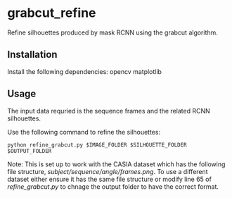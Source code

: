 # grabcut_refine

Refine silhouettes produced by mask RCNN using the grabcut algorithm.

## Installation

Install the following dependencies:
	opencv
	matplotlib



## Usage

The input data requried is the sequence frames and the related RCNN silhouettes.


Use the following command to refine the silhouettes:

```
python refine_grabcut.py $IMAGE_FOLDER $SILHOUETTE_FOLDER $OUTPUT_FOLDER
```

Note: This is set up to work with the CASIA dataset which has the following file structure, _subject/sequence/angle/frames.png_. To use a different dataset either ensure it has the same file structure or modify line 65 of _refine_grabcut.py_ to chnage the output folder to have the correct format. 

